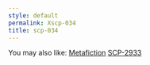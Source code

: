 ```yaml
---
style: default
permalink: Xscp-034
title: scp-034
---
```

You may also like:
[Metafiction](http://scp-wiki.net/metafiction)
[SCP-2933](http://scp-wiki.net/scp-2933)